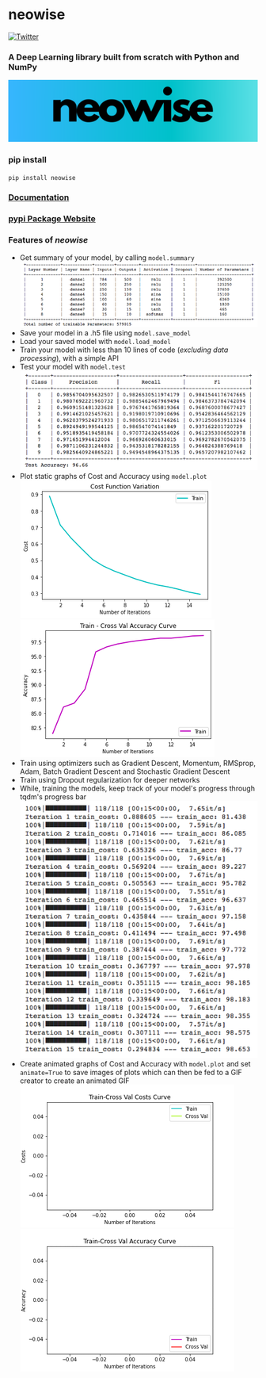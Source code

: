 
# neowise <br/>
[![Twitter](https://img.shields.io/twitter/url?style=social&url=https%3A%2F%2Fgithub.com%2Fpranavsastry%2Fneowise)](https://twitter.com/intent/tweet?text=Wow:&url=https%3A%2F%2Fgithub.com%2Fpranavsastry%2Fneowise)

### A Deep Learning library built from scratch with Python and NumPy
![logo](/neowise.png)

### pip install 
`pip install neowise`

### [Documentation](https://github.com/pranavsastry/neowise/blob/master/DOCUMENTATION.md) <br/>
### [pypi Package Website](https://pypi.org/project/neowise/) <br/>

### Features of *neowise*

 - Get summary of your model, by calling `model.summary`
  ![summary](neowise/Visuals/summary.png)<br/>
 - Save your model in a .h5 file using `model.save_model`<br/>
 - Load your saved model with `model.load_model`<br/>
 - Train your model with less than 10 lines of code (*excluding data processing*), with a simple API<br/>
 - Test your model with `model.test`<br/>
   ![test](neowise/Visuals/test.png)
 - Plot static graphs of Cost and Accuracy using `model.plot`<br/>
   ![costs](neowise/Visuals/costs.png)<br/>
   ![accuracy](neowise/Visuals/accuracy.png)<br/>
 - Train using optimizers such as Gradient Descent, Momentum, RMSprop, Adam, Batch Gradient Descent and Stochastic Gradient Descent<br/>
 - Train using Dropout regularization for deeper networks<br/>
 - While, training the models, keep track of your model's progress through tqdm's progress bar<br/>
   ![fit](neowise/Visuals/fit.png)<br/>
 - Create animated graphs of Cost and Accuracy with `model.plot` and set `animate=True` to save images of plots which can then be fed to a GIF creator to create an animated GIF <br/>
   ![costs_gif](neowise/Visuals/costs.gif)<br/>
   ![accu_gif](neowise/Visuals/accu.gif)<br/>
